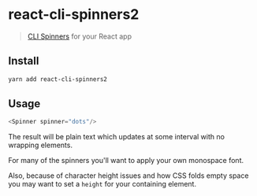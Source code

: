 # react-cli-spinners2

> [CLI Spinners](https://github.com/sindresorhus/cli-spinners) for your React app

## Install

```sh
yarn add react-cli-spinners2
```

## Usage

```js
<Spinner spinner="dots"/>
```

The result will be plain text which updates at some interval with no wrapping
elements.

For many of the spinners you'll want to apply your own monospace font.

Also, because of character height issues and how CSS folds empty space you may
want to set a `height` for your containing element.
